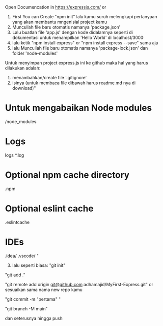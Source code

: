 Open Documencation in https://expressjs.com/ or

1. First You can Create "npm init" lalu kamu suruh melengkapi pertanyaan yang akan membantu mngenisial project kamu
2. Muncullah file baru otomatis namanya 'package.json'
3. Lalu buatlah file 'app.js' dengan kode didalamnya seperti di dokumentasi untuk menampilkan 'Hello World' di localhost/3000
4. lalu ketik "npm install express" or "npm install express --save" sama aja
5. lalu Muncullah file baru otomatis namanya 'package-lock.json' dan folder 'node-modules'

Untuk menyimpan project express.js ini ke github maka hal yang harus dilakukan adalah:

1. menambahkan/create file '.gitignore'
2. isinya (untuk membaca file dibawah harus readme.md nya di download)"

# Untuk mengabaikan Node modules

/node_modules

# Logs

logs
\*.log

# Optional npm cache directory

.npm

# Optional eslint cache

.eslintcache

# IDEs

.idea/
.vscode/
"

3. lalu seperti biasa:
   "git init"

"git add ."

"git remote add origin git@github.com:adhamajid/MyFirst-Express.git" or sesuaikan sama nama new repo kamu

"git commit -m "pertama" "

"git branch -M main"

dan seterusnya hingga push
